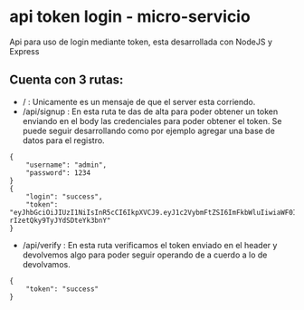 # api token login - micro-servicio
Api para uso de login mediante token, esta desarrollada con NodeJS y Express
## Cuenta con 3 rutas:
* / : Unicamente es un mensaje de que el server esta corriendo.
* /api/signup : En esta ruta te das de alta para poder obtener un token enviando en el body las credenciales para poder obtener el token. Se puede seguir desarrollando como por ejemplo agregar una base de datos para el registro.
```
{
	"username": "admin",
	"password": 1234
}
{
	"login": "success",
	"token": "eyJhbGciOiJIUzI1NiIsInR5cCI6IkpXVCJ9.eyJ1c2VybmFtZSI6ImFkbWluIiwiaWF0IjoxNjY3NTAzNTEyfQ.FqqUyzv78829NayUBz-rIzetQky9TyJYdSDteYk3bnY"
}
```
* /api/verify : En esta ruta verificamos el token enviado en el header y devolvemos algo para poder seguir operando de a cuerdo a lo de devolvamos. 
```
{
	"token": "success"
}
```
